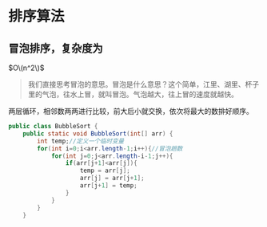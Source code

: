 <script type="text/javascript" src="http://cdn.mathjax.org/mathjax/latest/MathJax.js?config=default"></script>
# 排序算法
## 冒泡排序，复杂度为
$O\(n^2\)$
> 我们直接思考冒泡的意思。冒泡是什么意思？这个简单，江里、湖里、杯子里的气泡，往水上冒，就叫冒泡。气泡越大，往上冒的速度就越快。

两层循环，相邻数两两进行比较，前大后小就交换，依次将最大的数排好顺序。
```java
public class BubbleSort {
    public static void BubbleSort(int[] arr) {
        int temp;//定义一个临时变量
        for(int i=0;i<arr.length-1;i++){//冒泡趟数
            for(int j=0;j<arr.length-i-1;j++){
                if(arr[j+1]<arr[j]){
                    temp = arr[j];
                    arr[j] = arr[j+1];
                    arr[j+1] = temp;
                }
            }
        }
    }

